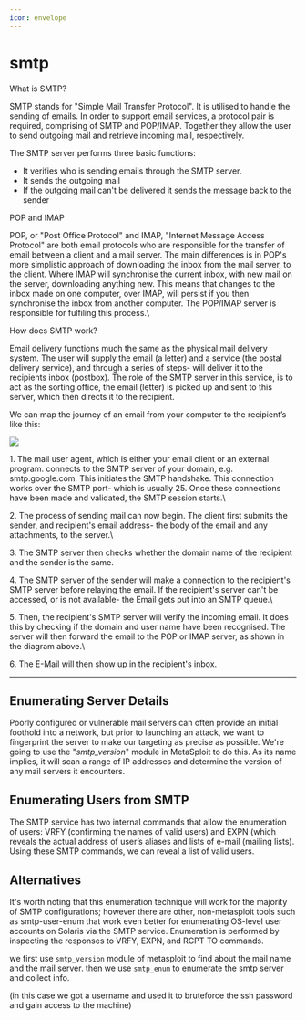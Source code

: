 ```yaml
---
icon: envelope
---
```


# smtp

What is SMTP?

SMTP stands for "Simple Mail Transfer Protocol". It is utilised to handle the sending of emails. In order to support email services, a protocol pair is required, comprising of SMTP and POP/IMAP. Together they allow the user to send outgoing mail and retrieve incoming mail, respectively.

The SMTP server performs three basic functions:

* &#x20;It verifies who is sending emails through the SMTP server.
* &#x20;It sends the outgoing mail
* &#x20;If the outgoing mail can't be delivered it sends the message back to the sender



POP and IMAP

POP, or "Post Office Protocol" and IMAP, "Internet Message Access Protocol" are both email protocols who are responsible for the transfer of email between a client and a mail server. The main differences is in POP's more simplistic approach of downloading the inbox from the mail server, to the client. Where IMAP will synchronise the current inbox, with new mail on the server, downloading anything new. This means that changes to the inbox made on one computer, over IMAP, will persist if you then synchronise the inbox from another computer. The POP/IMAP server is responsible for fulfiling this process.\


How does SMTP work?

Email delivery functions much the same as the physical mail delivery system. The user will supply the email (a letter) and a service (the postal delivery service), and through a series of steps- will deliver it to the recipients inbox (postbox). The role of the SMTP server in this service, is to act as the sorting office, the email (letter) is picked up and sent to this server, which then directs it to the recipient.

We can map the journey of an email from your computer to the recipient’s like this:

![](https://github.com/TheRealPoloMints/Blog/blob/master/Security%20Challenge%20Walkthroughs/Networks%202/untitled.png?raw=true)

1\. The mail user agent, which is either your email client or an external program. connects to the SMTP server of your domain, e.g. smtp.google.com. This initiates the SMTP handshake. This connection works over the SMTP port- which is usually 25. Once these connections have been made and validated, the SMTP session starts.\


2\. The process of sending mail can now begin. The client first submits the sender, and recipient's email address- the body of the email and any attachments, to the server.\


3\. The SMTP server then checks whether the domain name of the recipient and the sender is the same.

4\. The SMTP server of the sender will make a connection to the recipient's SMTP server before relaying the email. If the recipient's server can't be accessed, or is not available- the Email gets put into an SMTP queue.\


5\. Then, the recipient's SMTP server will verify the incoming email. It does this by checking if the domain and user name have been recognised. The server will then forward the email to the POP or IMAP server, as shown in the diagram above.\


6\. The E-Mail will then show up in the recipient's inbox.

***

## Enumerating Server Details

Poorly configured or vulnerable mail servers can often provide an initial foothold into a network, but prior to launching an attack, we want to fingerprint the server to make our targeting as precise as possible. We're going to use the "_smtp\_version_" module in MetaSploit to do this. As its name implies, it will scan a range of IP addresses and determine the version of any mail servers it encounters.

## Enumerating Users from SMTP

The SMTP service has two internal commands that allow the enumeration of users: VRFY (confirming the names of valid users) and EXPN (which reveals the actual address of user’s aliases and lists of e-mail (mailing lists). Using these SMTP commands, we can reveal a list of valid users.

## Alternatives

It's worth noting that this enumeration technique will work for the majority of SMTP configurations; however there are other, non-metasploit tools such as smtp-user-enum that work even better for enumerating OS-level user accounts on Solaris via the SMTP service. Enumeration is performed by inspecting the responses to VRFY, EXPN, and RCPT TO commands.

we first use `smtp_version` module of metasploit to find about the mail name and the mail server. then we use `smtp_enum` to enumerate the smtp server and collect info.

(in this case we got a username and used it to bruteforce the ssh password and gain access to the machine)
